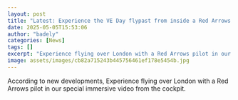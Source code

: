 ```yaml
---
layout: post
title: "Latest: Experience the VE Day flypast from inside a Red Arrows cockpit in 360 video"
date: 2025-05-05T15:53:06
author: "badely"
categories: [News]
tags: []
excerpt: "Experience flying over London with a Red Arrows pilot in our special immersive video from the cockpit."
image: assets/images/cb82a715243b445756461ef178e5454b.jpg
---
```


According to new developments, Experience flying over London with a Red Arrows pilot in our special immersive video from the cockpit.

